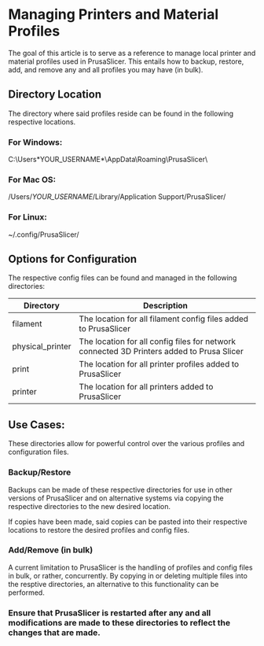 
# Managing Printers and Material Profiles

The goal of this article is to serve as a reference to manage local printer and material profiles used in PrusaSlicer. This entails how to backup, restore, add, and remove any and all profiles you may have (in bulk).

## Directory Location
The directory where said profiles reside can be found in the following respective locations.

### For Windows:
  C:\Users\*YOUR_USERNAME*\AppData\Roaming\PrusaSlicer\
### For Mac OS:
  /Users/*YOUR_USERNAME*/Library/Application Support/PrusaSlicer/
### For Linux:
  ~/.config/PrusaSlicer/
  
## Options for Configuration
The respective config files can be found and managed in the following directories:

| Directory | Description |
| ------ | ----------- |
| filament   | The location for all filament config files added to PrusaSlicer |
| physical_printer | The location for all config files for network connected 3D Printers added to Prusa Slicer |
| print    | The location for all printer profiles added to PrusaSlicer |
| printer | The location for all printers added to PrusaSlicer |  

## Use Cases:
These directories allow for powerful control over the various profiles and configuration files. 

### Backup/Restore
Backups can be made of these respective directories for use in other versions of PrusaSlicer and on alternative systems via copying the respective directories to the new desired location.

If copies have been made, said copies can be pasted into their respective locations to restore the desired profiles and config files.

### Add/Remove (in bulk)
A current limitation to PrusaSlicer is the handling of profiles and config files in bulk, or rather, concurrently. By copying in or deleting multiple files into the resptive directories, an alternative to this functionality can be performed. 

### **Ensure that PrusaSlicer is restarted after any and all modifications are made to these directories to reflect the changes that are made.**
